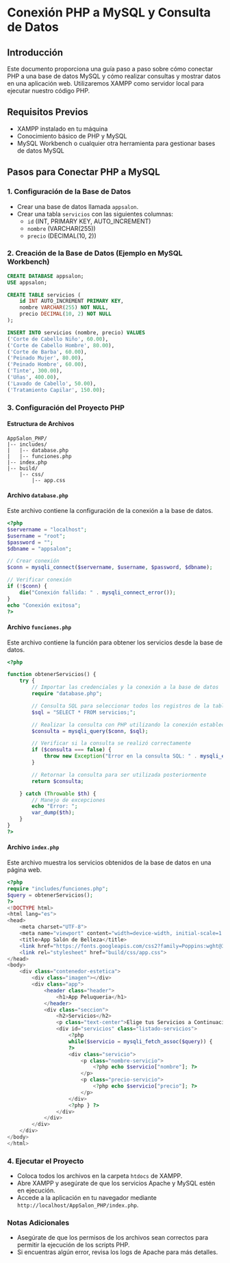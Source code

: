 
# Conexión PHP a MySQL y Consulta de Datos

## Introducción
Este documento proporciona una guía paso a paso sobre cómo conectar PHP a una base de datos MySQL y cómo realizar consultas y mostrar datos en una aplicación web. Utilizaremos XAMPP como servidor local para ejecutar nuestro código PHP.

## Requisitos Previos
- XAMPP instalado en tu máquina
- Conocimiento básico de PHP y MySQL
- MySQL Workbench o cualquier otra herramienta para gestionar bases de datos MySQL

## Pasos para Conectar PHP a MySQL

### 1. Configuración de la Base de Datos
- Crear una base de datos llamada `appsalon`.
- Crear una tabla `servicios` con las siguientes columnas:
  - `id` (INT, PRIMARY KEY, AUTO_INCREMENT)
  - `nombre` (VARCHAR(255))
  - `precio` (DECIMAL(10, 2))

### 2. Creación de la Base de Datos (Ejemplo en MySQL Workbench)
```sql
CREATE DATABASE appsalon;
USE appsalon;

CREATE TABLE servicios (
    id INT AUTO_INCREMENT PRIMARY KEY,
    nombre VARCHAR(255) NOT NULL,
    precio DECIMAL(10, 2) NOT NULL
);

INSERT INTO servicios (nombre, precio) VALUES
('Corte de Cabello Niño', 60.00),
('Corte de Cabello Hombre', 80.00),
('Corte de Barba', 60.00),
('Peinado Mujer', 80.00),
('Peinado Hombre', 60.00),
('Tinte', 300.00),
('Uñas', 400.00),
('Lavado de Cabello', 50.00),
('Tratamiento Capilar', 150.00);
```

### 3. Configuración del Proyecto PHP

#### Estructura de Archivos
```
AppSalon_PHP/
|-- includes/
|   |-- database.php
|   |-- funciones.php
|-- index.php
|-- build/
    |-- css/
        |-- app.css
```

#### Archivo `database.php`
Este archivo contiene la configuración de la conexión a la base de datos.
```php
<?php
$servername = "localhost";
$username = "root";
$password = "";
$dbname = "appsalon";

// Crear conexión
$conn = mysqli_connect($servername, $username, $password, $dbname);

// Verificar conexión
if (!$conn) {
    die("Conexión fallida: " . mysqli_connect_error());
}
echo "Conexión exitosa";
?>
```

#### Archivo `funciones.php`
Este archivo contiene la función para obtener los servicios desde la base de datos.
```php
<?php

function obtenerServicios() {
    try {
        // Importar las credenciales y la conexión a la base de datos
        require "database.php";

        // Consulta SQL para seleccionar todos los registros de la tabla 'servicios'
        $sql = "SELECT * FROM servicios;";

        // Realizar la consulta con PHP utilizando la conexión establecida y la consulta SQL
        $consulta = mysqli_query($conn, $sql);

        // Verificar si la consulta se realizó correctamente
        if ($consulta === false) {
            throw new Exception("Error en la consulta SQL: " . mysqli_error($conn));
        }

        // Retornar la consulta para ser utilizada posteriormente
        return $consulta;

    } catch (Throwable $th) {
        // Manejo de excepciones
        echo "Error: ";
        var_dump($th);
    }
}
?>
```

#### Archivo `index.php`
Este archivo muestra los servicios obtenidos de la base de datos en una página web.
```php
<?php
require "includes/funciones.php";
$query = obtenerServicios();
?>
<!DOCTYPE html>
<html lang="es">
<head>
    <meta charset="UTF-8">
    <meta name="viewport" content="width=device-width, initial-scale=1.0">
    <title>App Salón de Belleza</title>
    <link href="https://fonts.googleapis.com/css2?family=Poppins:wght@300;700;900&display=swap" rel="stylesheet"> 
    <link rel="stylesheet" href="build/css/app.css">
</head>
<body>
    <div class="contenedor-estetica">
        <div class="imagen"></div>
        <div class="app">
            <header class="header">
                <h1>App Peluqueria</h1>
            </header>
            <div class="seccion">
                <h2>Servicios</h2>
                <p class="text-center">Elige tus Servicios a Continuación</p>
                <div id="servicios" class="listado-servicios">
                    <?php
                    while($servicio = mysqli_fetch_assoc($query)) {
                    ?>
                    <div class="servicio">
                        <p class="nombre-servicio">
                            <?php echo $servicio["nombre"]; ?>
                        </p>
                        <p class="precio-servicio">
                            <?php echo $servicio["precio"]; ?>
                        </p>
                    </div>
                    <?php } ?>
                </div>
            </div>
        </div>
    </div>
</body>
</html>
```

### 4. Ejecutar el Proyecto
- Coloca todos los archivos en la carpeta `htdocs` de XAMPP.
- Abre XAMPP y asegúrate de que los servicios Apache y MySQL estén en ejecución.
- Accede a la aplicación en tu navegador mediante `http://localhost/AppSalon_PHP/index.php`.

### Notas Adicionales
- Asegúrate de que los permisos de los archivos sean correctos para permitir la ejecución de los scripts PHP.
- Si encuentras algún error, revisa los logs de Apache para más detalles.
